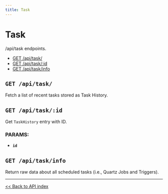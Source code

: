 ```yaml
---
title: Task
---
```


# Task

/api/task endpoints.

  - [GET /api/task/](#get-apitask)
  - [GET /api/task/:id](#get-apitaskid)
  - [GET /api/task/info](#get-apitaskinfo)

## `GET /api/task/`

Fetch a list of recent tasks stored as Task History.

## `GET /api/task/:id`

Get `TaskHistory` entry with ID.

### PARAMS:

*  **`id`**

## `GET /api/task/info`

Return raw data about all scheduled tasks (i.e., Quartz Jobs and Triggers).

---

[<< Back to API index](../api-documentation.md)